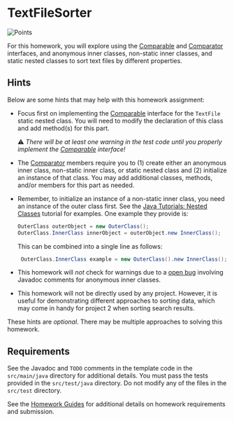 TextFileSorter
=================================================

![Points](../../blob/badges/points.svg)

For this homework, you will explore using the [Comparable](https://www.cs.usfca.edu/~cs272/javadoc/api/java.base/java/lang/Comparable.html) and [Comparator](https://www.cs.usfca.edu/~cs272/javadoc/api/java.base/java/util/Comparator.html) interfaces, and anonymous inner classes, non-static inner classes, and static nested classes to sort text files by different properties.

## Hints ##

Below are some hints that may help with this homework assignment:

  - Focus first on implementing the [Comparable](https://www.cs.usfca.edu/~cs272/javadoc/api/java.base/java/lang/Comparable.html) interface for the `TextFile` static nested class. You will need to modify the declaration of this class and add method(s) for this part.

    :warning: *There will be at least one warning in the test code until you properly implement the [Comparable](https://www.cs.usfca.edu/~cs272/javadoc/api/java.base/java/lang/Comparable.html) interface!*

  - The [Comparator](https://www.cs.usfca.edu/~cs272/javadoc/api/java.base/java/util/Comparator.html) members require you to (1) create either an anonymous inner class, non-static inner class, or static nested class and (2) initialize an instance of that class. You may add additional classes, methods, and/or members for this part as needed.

  - Remember, to initialize an instance of a non-static inner class, you need an instance of the outer class first. See the [Java Tutorials: Nested Classes](https://docs.oracle.com/javase/tutorial/java/javaOO/nested.html) tutorial for examples. One example they provide is:

      ```java
      OuterClass outerObject = new OuterClass();
      OuterClass.InnerClass innerObject = outerObject.new InnerClass();
      ```

      This can be combined into a single line as follows:

      ```java
       OuterClass.InnerClass example = new OuterClass().new InnerClass();
       ```

  - This homework will *not* check for warnings due to a [open bug](https://bugs.java.com/bugdatabase/view_bug.do?bug_id=8265253) involving Javadoc comments for anonymous inner classes.

  - This homework will not be directly used by any project. However, it is useful for demonstrating different approaches to sorting data, which may come in handy for project 2 when sorting search results.

These hints are *optional*. There may be multiple approaches to solving this homework.

## Requirements ##

See the Javadoc and `TODO` comments in the template code in the `src/main/java` directory for additional details. You must pass the tests provided in the `src/test/java` directory. Do not modify any of the files in the `src/test` directory.

See the [Homework Guides](https://usf-cs272-fall2021.github.io/guides/homework/) for additional details on homework requirements and submission.
